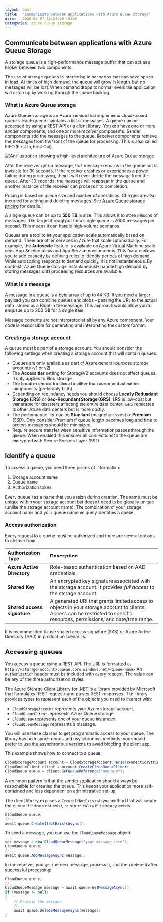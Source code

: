 ```yaml
---
layout: post
title:  "Communicate between applications with Azure Queue Storage"
date:   2020-03-07 10:24:00 +0100
categories: azure queue storage
---
```


## Communicate between applications with Azure Queue Storage

A storage queue is a high-performance message buffer that can act as a broker between two components.

The use of storage queues is interesting in scenarios that can have spikes in load. At times of high demand, the queue will grow in length, but no messages will be lost. When demand drops to normal levels the application will catch up by working through the queue backlog.

### What is Azure Queue storage

Azure Queue storage is an Azure service that implements cloud-based queues. Each queue maintains a list of messages. A queue can be accessed by using a REST API or a client library. You can have one or more *sender* components, and one or more *receiver* components. Sender components add the messages to the queue. Receiver components retrieve the messages from the front of the queue for processing. This is also called FIFO (First In, First Out).

![An illustration showing a high-level architecture of Azure Queue storage](https://docs.microsoft.com/en-us/learn/modules/communicate-between-apps-with-azure-queue-storage/media/2-queue-overview.png)

After the receiver gets a message, that message remains in the queue but is invisible for 30 seconds. If the receiver crashes or experiences a power failure during processing, then it will never delete the message from the queue. After 30 seconds, the message will reappear in the queue and another instance of the receiver can process it to completion.

Pricing is based on queue size and number of operations. Charges are also incurred for adding and deleting messages. See [Azure Queue storage pricing](https://azure.microsoft.com/pricing/details/storage/queues/) for details.

A single queue can be up to **500 TB** in size. This allows it to store *millions* of messages. The target throughput for a single queue is 2000 messages per second. This means it can handle high-volume scenarios.

Queues are a tool to let your application scale automatically based on demand. There are other services in Azure that scale automatically. For example, the **Autoscale** feature is available on Azure Virtual Machine scale sets, App Service plans and App Service environments. This feature allows you to add capacity by defining rules to identify periods of high demand. While autoscaling responds to demand quickly, it is not instantaneous. By contrast, Azure Queue storage instantaneously handle high demand by storing messages until processing resources are available.

### What is a message

A message in a queue is a byte array of up to 64 KB. If you need a larger payload you can combine queues and blobs – passing the URL to the actual data (stored as a Blob) in the message. This approach would allow you to enqueue up to 200 GB for a single item.

Message contents are not interpreted at all by any Azure component. Your code is responsible for generating and interpreting the custom format. 

### Creating a storage account

A queue must be part of a storage account. You should consider the following settings when creating a storage account that will contain queues:

- Queues are only available as part of Azure general-purpose storage accounts (v1 or v2)
- The **Access tier** setting for StorageV2 accounts does not affect queues. It only applies to Blob storage
- The location should be close to either the source or destination components (preferably both)
- Depending on redundancy needs you should choose **Locally Redundant Storage (LRS)** or **Geo-Redundant Storage (GRS)**. LRS is low-cost but vulnerable for disasters affecting the entire data center. GRS replicates to other Azure data centers but is more costly.
- The performance tier can be **Standard** (magnetic drives) or **Premium** (SSD). Only consider Premium if queue length becomes long and time to access messages should be minimized.
- Require secure transfer when sensitive information passes through the queue. When enabled this ensures all connections to the queue are encrypted with Secure Sockets Layer (SSL).

## Identify a queue

 To access a queue, you need three pieces of information:

1. Storage account name
2. Queue name
3. Authorization token

Every queue has a name that you assign during creation. The name must be unique within your storage account but doesn't need to be globally unique (unlike the storage account name). The combination of your storage account name and your queue name uniquely identifies a queue.

### Access authorization

Every request to a queue must be authorized and there are several options to choose from.

| Authorization Type          | Description                                                  |
| :-------------------------- | :----------------------------------------------------------- |
| **Azure Active Directory**  | Role-based authentication based on AAD credentials.          |
| **Shared Key**              | An encrypted key signature associated with the storage account. It provides *full access* to the storage account. |
| **Shared access signature** | A generated URI that grants limited access to objects in your storage account to clients. Access can be restricted to specific resources, permissions, and date/time range. |

It is recommended to use shared access signature (SAS) or Azure Active Directory (AAD) in production scenarios.

## Accessing queues

You access a queue using a REST API. The URL is formatted as `http://<storage-account>.queue.core.windows.net/<queue-name>` An `Authorization` header must be included with every request. The value can be any of the three authorization styles.

The Azure Storage Client Library for .NET is a library provided by Microsoft that formulates REST requests and parses REST responses. The library provides types to represent each of the objects you need to interact with:

- `CloudStorageAccount` represents your Azure storage account.
- `CloudQueueClient` represents Azure Queue storage.
- `CloudQueue` represents one of your queue instances.
- `CloudQueueMessage` represents a message.

You will use these classes to get programmatic access to your queue. The library has both synchronous and asynchronous methods; you should prefer to use the asynchronous versions to avoid blocking the client app.

This example shows how to connect to a queue:

```c#
CloudStorageAccount account = CloudStorageAccount.Parse(connectionString);
CloudQueueClient client = account.CreateCloudQueueClient();
CloudQueue queue = client.GetQueueReference("myqueue");
```

A common pattern is that the sender application should always be responsible for creating the queue. This keeps your application more self-contained and less dependent on administrative set-up.

The client library exposes a `CreateIfNotExistsAsync` method that will create the queue if it does not exist, or return `false` if it already exists.

```c#
CloudQueue queue;
//...
await queue.CreateIfNotExistsAsync();
```

To send a message, you can use the `CloudQueueMessage` object.

```c#
var message = new CloudQueueMessage("your message here");
CloudQueue queue;
//...
await queue.AddMessageAsync(message);
```

In the receiver, you get the next message, process it, and then delete it after successful processing:

```c#
CloudQueue queue;
//...
CloudQueueMessage message = await queue.GetMessageAsync();
if (message != null)
{
    // Process the message
    //...
    await queue.DeleteMessageAsync(message);
}
```

